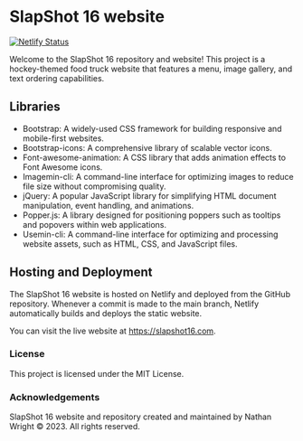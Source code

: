 # SlapShot 16 website

[![Netlify Status](https://api.netlify.com/api/v1/badges/7f03eacd-fb93-471e-bf8f-3ec248b7f76a/deploy-status)](https://app.netlify.com/sites/spectacular-crumble-4cf46f/deploys)

Welcome to the SlapShot 16 repository and website! This project is a hockey-themed food truck website that features a menu, image gallery, and text ordering capabilities.

## Libraries

- Bootstrap: A widely-used CSS framework for building responsive and mobile-first websites.
- Bootstrap-icons: A comprehensive library of scalable vector icons.
- Font-awesome-animation: A CSS library that adds animation effects to Font Awesome icons.
- Imagemin-cli: A command-line interface for optimizing images to reduce file size without compromising quality.
- jQuery: A popular JavaScript library for simplifying HTML document manipulation, event handling, and animations.
- Popper.js: A library designed for positioning poppers such as tooltips and popovers within web applications.
- Usemin-cli: A command-line interface for optimizing and processing website assets, such as HTML, CSS, and JavaScript files.

## Hosting and Deployment

The SlapShot 16 website is hosted on Netlify and deployed from the GitHub repository. Whenever a commit is made to the main branch, Netlify automatically builds and deploys the static website.

You can visit the live website at https://slapshot16.com.

### License

This project is licensed under the MIT License.

### Acknowledgements

SlapShot 16 website and repository created and maintained by Nathan Wright © 2023. All rights reserved.

